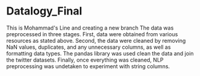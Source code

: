 # Datalogy_Final

This is Mohammad's Line and creating a new branch
The data was preprocessed in three stages. First, data were obtained from various resources as stated above. Second, the data were cleaned by removing NaN values, duplicates, and any unnecessary columns, as well as formatting data types. The pandas library was used clean the data and join the twitter datasets. Finally, once everything was cleaned, NLP preprocessing was undetaken to experiment with string columns.
